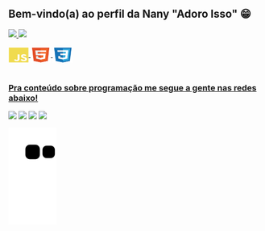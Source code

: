 ## Bem-vindo(a) ao perfil da Nany "Adoro Isso" 😁

 <div>
   <a href="https://github.com/AdoroIsso">
   <img height="180em" src="https://github-readme-stats.vercel.app/api?username=AdoroIsso&show_icons=true&theme=highcontrast&include_all_commits=true&count_private=true"/>
   <img height="180em" src="https://github-readme-stats.vercel.app/api/top-langs/?username=AdoroIsso&layout=compact&langs_count=6&theme=tokyonight"/>

</div>
<div style="display: inline_block"><br>
  <img align="center" alt="Js" height="30" width="40" src="https://raw.githubusercontent.com/devicons/devicon/master/icons/javascript/javascript-plain.svg">
  <img align="center" alt="HTML" height="30" width="40" src="https://raw.githubusercontent.com/devicons/devicon/master/icons/html5/html5-original.svg">
  <img align="center" alt="CSS" height="30" width="40" src="https://raw.githubusercontent.com/devicons/devicon/master/icons/css3/css3-original.svg">
</div>
 
 <br>
 
  ### Pra conteúdo sobre programação me segue a gente nas redes abaixo!
 
<div> 
  <a href="https://www.youtube.com/channel/UCeeVDUhUeuMki3aH7m4QhJw" target="_blank"><img src="https://img.shields.io/badge/YouTube-FF0000?style=for-the-badge&logo=youtube&logoColor=white" target="_blank"></a>
  <a href="https://www.instagram.com/nany_adoroisso" target="_blank"><img src="https://img.shields.io/badge/-Instagram-%23E4405F?style=for-the-badge&logo=instagram&logoColor=white" target="_blank"></a>
 <a href="https://discord.gg/WCsWM5S57E" target="_blank"><img src="https://img.shields.io/badge/Discord-7289DA?style=for-the-badge&logo=discord&logoColor=white" target="_blank"></a> 
  <a href = "nagabel.games@gmail.com"><img src="https://img.shields.io/badge/-Gmail-%23333?style=for-the-badge&logo=gmail&logoColor=white" target="_blank"></a>
           
 
  ![Snake animation](https://github.com/AdoroIsso/AdoroIsso/blob/output/github-contribution-grid-snake.svg)

</div>
